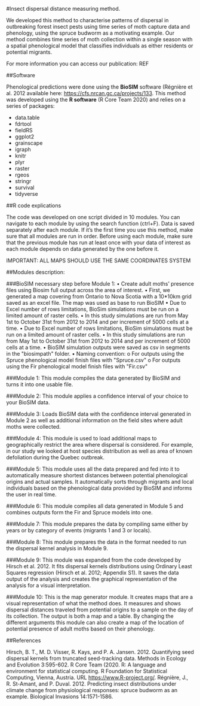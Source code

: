 #Insect dispersal distance measuring method.

We developed this method to characterise patterns of dispersal in outbreaking forest insect pests using time series of moth capture data and phenology, using the spruce budworm as a motivating example. Our method combines time series of moth collection within a single season with a spatial phenological model that classifies individuals as either residents or potential migrants. 

For more information you can access our publication: REF

##Software

Phenological predictions were done using the **BioSIM** software (Régnière et al. 2012 available here: https://cfs.nrcan.gc.ca/projects/133.
This method was developed using the **R software** (R Core Team 2020) and relies on a series of packages:
- data.table
- fdrtool
- fieldRS
- ggplot2
- grainscape
- igraph
- knitr
- plyr
- raster
- rgeos
- stringr
- survival
- tidyverse

##R code explications

The code was developed on one script divided in 10 modules. You can navigate to each module by using the search function (ctrl+F). Data is saved separately after each module.
If it’s the first time you use this method, make sure that all modules are run in order. Before using each module, make sure that the previous module has run at least once with your data of interest as each module depends on data generated by the one before it.

IMPORTANT: ALL MAPS SHOULD USE THE SAME COORDINATES SYSTEM

##Modules description:

###BioSIM necessary step before Module 1: 
•	Create adult moths’ presence files using Biosim full output across the area of interest.
•	First, we generated a map covering from Ontario to Nova Scotia with a 10*10km grid saved as an excel file. The map was used as base to run BioSIM
•	Due to Excel number of rows limitations, BioSim simulations must be run on a limited amount of raster cells. 
•	In this study simulations are run from May 1st to October 31st from 2012 to 2014 and per increment of 5000 cells at a time.
•	Due to Excel number of rows limitations, BioSim simulations must be run on a limited amount of raster cells. 
•	In this study simulations are run from May 1st to October 31st from 2012 to 2014 and per increment of 5000 cells at a time.
•	BioSIM simulation outputs were saved as csv in segments in the "biosimpath" folder.
•	Naming convention:
o	For outputs using the Spruce phenological model finish files with "Spruce.csv"
o	For outputs using the Fir phenological model finish files with "Fir.csv"
	
###Module 1: 
This module compiles the data generated by BioSIM and turns it into one usable file.

###Module 2: 
This module applies a confidence interval of your choice to your BioSIM data.

###Module 3:
Loads BioSIM data with the confidence interval generated in Module 2 as well as additional information on the field sites where adult moths were collected.

###Module 4:
This module is used to load additional maps to geographically restrict the area where dispersal is considered. For example, in our study we looked at host species distribution as well as area of known defoliation during the Quebec outbreak.

###Module 5:
This module uses all the data prepared and fed into it to automatically measure shortest distances between potential phenological origins and actual samples. It automatically sorts through migrants and local individuals based on the phenological data provided by BioSIM and informs the user in real time.

###Module 6:
This module compiles all data generated in Module 5 and combines outputs form the Fir and Spruce models into one.

###Module 7:
This module prepares the data by compiling same either by years or by category of events (migrants 1 and 3 or locals).

###Module 8:
This module prepares the data in the format needed to run the dispersal kernel analysis in Module 9.

###Module 9:
This module was expanded from the code developed by Hirsch et al. 2012. It fits dispersal kernels distributions using Ordinary Least Squares regression (Hirsch et al. 2012; Appendix S1). It saves the data output of the analysis and creates the graphical representation of the analysis for a visual interpretation.

###Module 10:
This is the map generator module. It creates maps that are a visual representation of what the method does. It measures and shows dispersal distances traveled from potential origins to a sample on the day of its collection. The output is both a map and a table. By changing the different arguments this module can also create a map of the location of potential presence of adult moths based on their phenology.


##References

Hirsch, B. T., M. D. Visser, R. Kays, and P. A. Jansen. 2012. Quantifying seed dispersal kernels from truncated seed-tracking data. Methods in Ecology and Evolution 3:595-602.
R Core Team (2020. R: A language and environment for statistical computing. R Foundation for Statistical Computing, Vienna, Austria. URL https://www.R-project.org/.
Régnière, J., R. St-Amant, and P. Duval. 2012. Predicting insect distributions under climate change from physiological responses: spruce budworm as an example. Biological Invasions 14:1571-1586.


